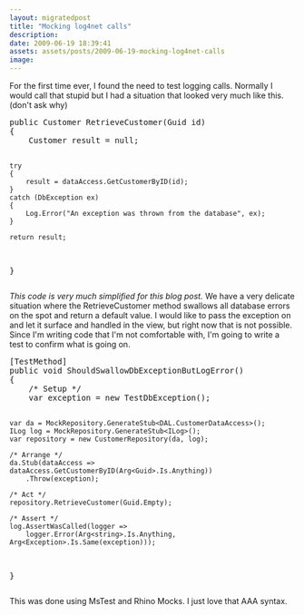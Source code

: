 ```yaml
---
layout: migratedpost
title: "Mocking log4net calls"
description:
date: 2009-06-19 18:39:41
assets: assets/posts/2009-06-19-mocking-log4net-calls
image: 
---
```


<p>For the first time ever, I found the need to test logging calls. Normally I would call that stupid but I had a situation that looked very much like this. (don't ask why)</p>
<pre class="brush:csharp">public Customer RetrieveCustomer(Guid id)
{
    Customer result = null;

    try
    {
        result = dataAccess.GetCustomerByID(id);
    }
    catch (DbException ex)
    {
        Log.Error("An exception was thrown from the database", ex);
    }

    return result;
}</pre>
<p><em>This code is very much simplified for this blog post.</em> We have a very delicate situation where the RetrieveCustomer method swallows all database errors on the spot and return a default value. I would like to pass the exception on and let it surface and handled in the view, but right now that is not possible. Since I'm writing code that I'm not comfortable with, I'm going to write a test to confirm what is going on.</p>
<pre class="brush:csharp">[TestMethod]
public void ShouldSwallowDbExceptionButLogError()
{
    /* Setup */
    var exception = new TestDbException();

    var da = MockRepository.GenerateStub<DAL.CustomerDataAccess>();
    ILog log = MockRepository.GenerateStub<ILog>();
    var repository = new CustomerRepository(da, log);

    /* Arrange */
    da.Stub(dataAccess => dataAccess.GetCustomerByID(Arg<Guid>.Is.Anything))
        .Throw(exception);

    /* Act */
    repository.RetrieveCustomer(Guid.Empty);

    /* Assert */
    log.AssertWasCalled(logger => 
        logger.Error(Arg<string>.Is.Anything, Arg<Exception>.Is.Same(exception)));
}</pre>
<p>This was done using MsTest and Rhino Mocks. I just love that AAA syntax.</p>
